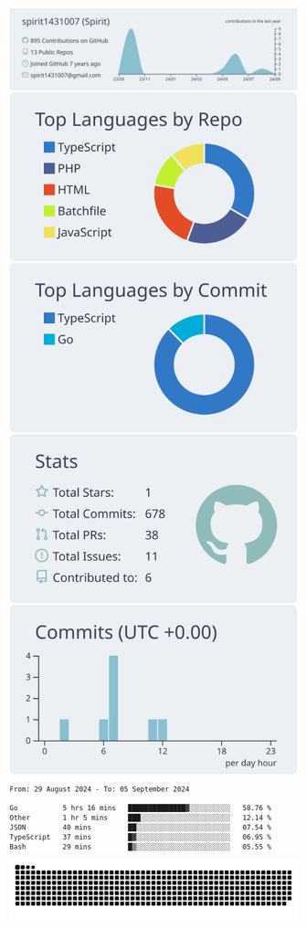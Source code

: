 [![](https://raw.githubusercontent.com/spirit1431007/spirit1431007/master/profile-summary-card-output/nord_bright/0-profile-details.svg)](https://git.io/spiritx)
[![](https://raw.githubusercontent.com/spirit1431007/spirit1431007/master/profile-summary-card-output/nord_bright/1-repos-per-language.svg)](https://git.io/spiritx) [![](https://raw.githubusercontent.com/spirit1431007/spirit1431007/master/profile-summary-card-output/nord_bright/2-most-commit-language.svg)](https://git.io/spiritx)
[![](https://raw.githubusercontent.com/spirit1431007/spirit1431007/master/profile-summary-card-output/nord_bright/3-stats.svg)](https://git.io/spiritx) [![](https://raw.githubusercontent.com/spirit1431007/spirit1431007/master/profile-summary-card-output/nord_bright/4-productive-time.svg)](https://git.io/spiritx)

<!--START_SECTION:waka-->

```txt
From: 29 August 2024 - To: 05 September 2024

Go           5 hrs 16 mins   ██████████████▓░░░░░░░░░░   58.76 %
Other        1 hr 5 mins     ███░░░░░░░░░░░░░░░░░░░░░░   12.14 %
JSON         40 mins         ██░░░░░░░░░░░░░░░░░░░░░░░   07.54 %
TypeScript   37 mins         █▓░░░░░░░░░░░░░░░░░░░░░░░   06.95 %
Bash         29 mins         █▒░░░░░░░░░░░░░░░░░░░░░░░   05.55 %
```

<!--END_SECTION:waka-->

![contribution](https://github.com/spirit1431007/spirit1431007/blob/output/github-contribution-grid-snake.svg)
